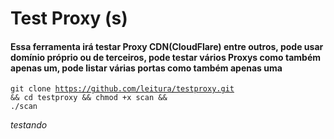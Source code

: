 # Test Proxy (s)
<h4>Essa ferramenta irá testar Proxy CDN(CloudFlare) entre outros, pode usar domínio próprio ou de terceiros, pode testar vários Proxys como também apenas um, pode listar várias portas como também apenas uma</h4>

<code>git clone https://github.com/leitura/testproxy.git && cd testproxy && chmod +x scan && ./scan</code>

*testando*

